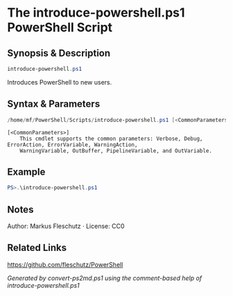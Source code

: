 # The introduce-powershell.ps1 PowerShell Script

## Synopsis & Description
```powershell
introduce-powershell.ps1
```

Introduces PowerShell to new users.

## Syntax & Parameters
```powershell
/home/mf/PowerShell/Scripts/introduce-powershell.ps1 [<CommonParameters>]
```

```
[<CommonParameters>]
    This cmdlet supports the common parameters: Verbose, Debug, ErrorAction, ErrorVariable, WarningAction, 
    WarningVariable, OutBuffer, PipelineVariable, and OutVariable.
```

## Example
```powershell
PS>.\introduce-powershell.ps1
```


## Notes
Author: Markus Fleschutz · License: CC0

## Related Links
https://github.com/fleschutz/PowerShell

*Generated by convert-ps2md.ps1 using the comment-based help of introduce-powershell.ps1*
